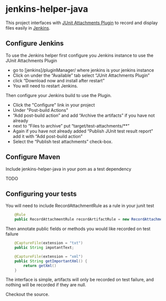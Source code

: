 jenkins-helper-java
===================

This project interfaces with [JUnit Attachments Plugin](https://wiki.jenkins-ci.org/display/JENKINS/JUnit+Attachments+Plugin) to record and display files easily in [Jenkins](jenkins-ci.org). 

Configure Jenkins
-----------------

To use the Jenkins helper first configure you Jenkins instance to use the JUnit Attachments Plugin

 * go to [jenkins]/pluginManager/ where jenkins is your jenkins instance
 * Click on under the “Available” tab select “JUnit Attachments Plugin”
 * click “Download now and install after restart”
 * You will need to restart Jenkins.

Then configure your Jenkins build to use the Plugin.

 * Click the "Configure" link in your project
 * Under "Post-build Actions"
 * “Add post-build action” and add  “Archive the artifacts” if you have not already
 * next to “Files to archive” put “target/test-attachments/**”
 * Again if you have not already added “Publish JUnit test result report” add it with “Add post-build action”
 * Select the “Publish test attachments” check-box.

Configure Maven
---------------

Include jenkins-helper-java in your pom as a test dependency

TODO

Configuring your tests
----------------------

You will need to include RecordAttachmentRule as a rule in your junit test

```java
    @Rule
    public RecordAttachmentRule recordArtifactRule = new RecordAttachmentRule(this);
```

Then annotate public fields or methods you would like recorded on test failure
```java
    @CaptureFile(extension = "txt")
    public String impotantText;

    @CaptureFile(extension = "xml")
    public String getImportantXml() {
        return getXml()
    }
```

The interface is simple, artifacts will only be recorded on test failure, and nothing will be recorded if they are null.

Checkout the source.